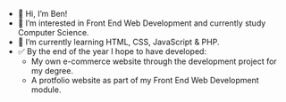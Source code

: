 - 👋 Hi, I’m Ben!
- 👀 I’m interested in Front End Web Development and currently study Computer Science.
- 🌱 I’m currently learning HTML, CSS, JavaScript & PHP.
- ✅ By the end of the year I hope to have developed:
    - My own e-commerce website through the development project for my degree.
    - A protfolio website as part of my Front End Web Development module.

<!---
BenEmm/BenEmm is a ✨ special ✨ repository because its `README.md` (this file) appears on your GitHub profile.
You can click the Preview link to take a look at your changes.
--->
